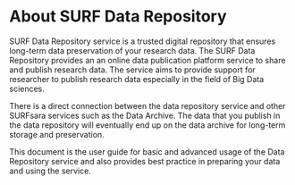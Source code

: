 # About SURF Data Repository

SURF Data Repository service is a trusted digital repository that ensures long-term data preservation of your research data. The SURF Data Repository provides an an online data publication platform service to share and publish research data. The service aims to provide support for researcher to publish research data especially in the field of Big Data sciences.

There is a direct connection between the data repository service and other SURFsara services such as the Data Archive. The data that you publish in the data repository will eventually end up on the data archive for long-term storage and preservation.

This document is the user guide for basic and advanced usage of the Data Repository service and also provides best practice in preparing your data and using the service.

<!--
- [Basic Usage](basic-usage.md)
- [Advanced Usage](advanced-usage.md)
- [Best Practices](best-practices.md)
- [Appendix](appendix.md)
-->
